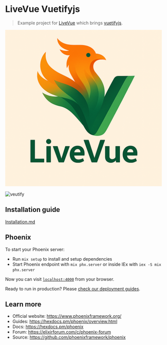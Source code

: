 # LiveVue Vuetifyjs

> Example project for [LiveVue](https://github.com/Valian/live_vue) which brings [vuetifyjs](https://vuetifyjs.com/en/).


![logo](https://github.com/Valian/live_vue/blob/main/logo.png?raw=true)

![veutify](https://cdn.vuetifyjs.com/docs/images/one/logos/vuetify-logo-light.png)

## Installation guide

[Installation.md](/INSTALLATION.md)

## Phoenix

To start your Phoenix server:

  * Run `mix setup` to install and setup dependencies
  * Start Phoenix endpoint with `mix phx.server` or inside IEx with `iex -S mix phx.server`

Now you can visit [`localhost:4000`](http://localhost:4000) from your browser.

Ready to run in production? Please [check our deployment guides](https://hexdocs.pm/phoenix/deployment.html).

## Learn more

  * Official website: https://www.phoenixframework.org/
  * Guides: https://hexdocs.pm/phoenix/overview.html
  * Docs: https://hexdocs.pm/phoenix
  * Forum: https://elixirforum.com/c/phoenix-forum
  * Source: https://github.com/phoenixframework/phoenix
